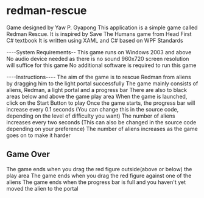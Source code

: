 # redman-rescue
Game designed by Yaw P. Gyapong
This application is a simple game called Redman Rescue.
It is inspired by Save The Humans game from Head First C# textbook
It is written using XAML and C# based on WPF Standards

----System Requirements--
This game runs on Windows 2003 and above
No audio device needed as there is no sound 
960x720 screen resolution will suffice for this game
No additional software is required to run this game

----Instructions----
The aim of the game is to rescue Redman from aliens by dragging him to the light portal successfully
The game mainly consists of aliens, Redman, a light portal and a progress bar 
There are also to black areas below and above the game play area
When the game is launched, click on the Start Button to play
Once the game starts, the progress bar will increase every 0.1 seconds
(You can change this in the source code, depending on the level of difficulty you want)
The number of aliens increases every two seconds
(This can also be changed in the source code depending on your preference)
The number of aliens increases as the game goes on to make it harder
## Game Over
The game ends when you drag the red figure outside(above or below) the play area
The game ends when you drag the red figure against one of the aliens
The game ends when the progress bar is full and you haven't yet moved the alien to the portal


